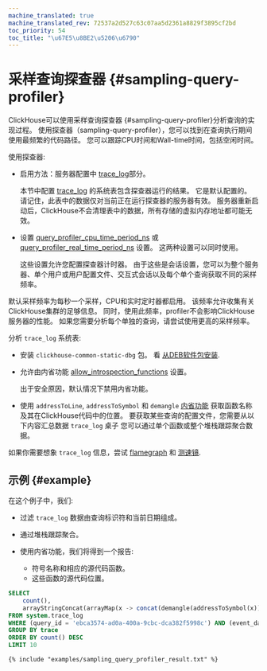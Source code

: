 ```yaml
---
machine_translated: true
machine_translated_rev: 72537a2d527c63c07aa5d2361a8829f3895cf2bd
toc_priority: 54
toc_title: "\u67E5\u8BE2\u5206\u6790"
---
```


#  采样查询探查器 {#sampling-query-profiler}

ClickHouse可以使用采样查询探查器 {#sampling-query-profiler}分析查询的实现过程。 使用探查器（sampling-query-profiler），您可以找到在查询执行期间使用最频繁的代码路径。 您可以跟踪CPU时间和Wall-time时间，包括空闲时间。

使用探查器:

-   启用方法：服务器配置中 [trace_log](../server-configuration-parameters/settings.md#server_configuration_parameters-trace_log)部分。

    本节中配置 [trace_log](../../operations/system-tables/trace_log.md#system_tables-trace_log) 的系统表包含探查器运行的结果。 它是默认配置的。 请记住，此表中的数据仅对当前正在运行探查器的服务器有效。 服务器重新启动后，ClickHouse不会清理表中的数据，所有存储的虚拟内存地址都可能无效。

-   设置 [query_profiler_cpu_time_period_ns](../settings/settings.md#query_profiler_cpu_time_period_ns) 或 [query_profiler_real_time_period_ns](../settings/settings.md#query_profiler_real_time_period_ns) 设置。 这两种设置可以同时使用。

    这些设置允许您配置探查器计时器。 由于这些是会话设置，您可以为整个服务器、单个用户或用户配置文件、交互式会话以及每个单个查询获取不同的采样频率。

默认采样频率为每秒一个采样，CPU和实时定时器都启用。 该频率允许收集有关ClickHouse集群的足够信息。 同时，使用此频率，profiler不会影响ClickHouse服务器的性能。 如果您需要分析每个单独的查询，请尝试使用更高的采样频率。

分析 `trace_log` 系统表:

-   安装 `clickhouse-common-static-dbg` 包。 看 [从DEB软件包安装](../../getting-started/install.md#install-from-deb-packages).

-   允许由内省功能 [allow_introspection_functions](../settings/settings.md#settings-allow_introspection_functions) 设置。

    出于安全原因，默认情况下禁用内省功能。

-   使用 `addressToLine`, `addressToSymbol` 和 `demangle` [内省功能](../../sql-reference/functions/introspection.md) 获取函数名称及其在ClickHouse代码中的位置。 要获取某些查询的配置文件，您需要从以下内容汇总数据 `trace_log` 桌子 您可以通过单个函数或整个堆栈跟踪聚合数据。

如果你需要想象 `trace_log` 信息，尝试 [flamegraph](../../interfaces/third-party/gui/#clickhouse-flamegraph) 和 [测速镜](https://github.com/laplab/clickhouse-speedscope).

## 示例 {#example}

在这个例子中，我们:

-   过滤 `trace_log` 数据由查询标识符和当前日期组成。

-   通过堆栈跟踪聚合。

-   使用内省功能，我们将得到一个报告:

    -   符号名称和相应的源代码函数。
    -   这些函数的源代码位置。

<!-- -->

``` sql
SELECT
    count(),
    arrayStringConcat(arrayMap(x -> concat(demangle(addressToSymbol(x)), '\n    ', addressToLine(x)), trace), '\n') AS sym
FROM system.trace_log
WHERE (query_id = 'ebca3574-ad0a-400a-9cbc-dca382f5998c') AND (event_date = today())
GROUP BY trace
ORDER BY count() DESC
LIMIT 10
```

``` text
{% include "examples/sampling_query_profiler_result.txt" %}
```
